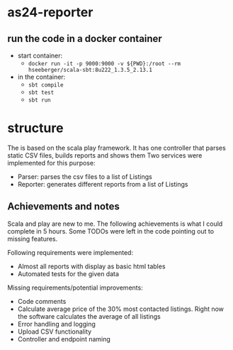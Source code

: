 # as24-reporter

## run the code in a docker container
- start container: 
  - `docker run -it -p 9000:9000 -v ${PWD}:/root --rm hseeberger/scala-sbt:8u222_1.3.5_2.13.1`
- in the container:
    - `sbt compile`
    - `sbt test`
    - `sbt run`
  
# structure
The is based on the scala play framework.
It has one controller that parses static CSV files, builds reports and shows them
Two services were implemented for this purpose:
- Parser: parses the csv files to a list of Listings
- Reporter: generates different reports from a list of Listings
  
## Achievements and notes
Scala and play are new to me. The following achievements is what I could complete in 5 hours. Some TODOs were left in the code pointing out to missing features.

Following requirements were implemented:
- Almost all reports with display as basic html tables
- Automated tests for the given data

Missing requirements/potential improvements:
- Code comments
- Calculate average price of the 30% most contacted listings. Right now the software calculates the average of all listings
- Error handling and logging
- Upload CSV functionality
- Controller and endpoint naming

